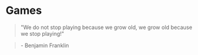 # Games
> "We do not stop playing because we grow old, we grow old because we stop playing!"  

> \- Benjamin Franklin
